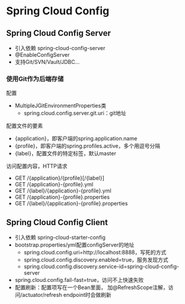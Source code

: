# Spring Cloud Config

## Spring Cloud Config Server
* 引入依赖 spring-cloud-config-server
* @EnableConfigServer
* 支持Git/SVN/Vault/JDBC...

### 使⽤Git作为后端存储
配置
* MultipleJGitEnvironmentProperties类
  * spring.cloud.config.server.git.uri：git地址

配置文件的要素
* {application}，即客户端的spring.application.name
* {profile}，即客户端的spring.profiles.active，多个用逗号分隔
* {label}，配置文件的特定标签，默认master

访问配置内容，HTTP请求
* GET /{application}/{profile}[/{label}]
* GET /{application}-{profile}.yml
* GET /{label}/{application}-{profile}.yml
* GET /{application}-{profile}.properties
* GET /{label}/{application}-{profile}.properties

## Spring Cloud Config Client
* 引入依赖 spring-cloud-starter-config
* bootstrap.properties/yml配置configServer的地址
  * spring.cloud.config.uri=http://localhost:8888，写死的方式
  * spring.cloud.config.discovery.enabled=true，服务发现方式
  * spring.cloud.config.discovery.service-id=spring-cloud-config-server
* spring.cloud.config.fail-fast=true，访问不上快速失败
* 配置刷新：配置项写在一个Bean里面， 加@RefreshScope注解，访问/actuator/refresh endpoint时会做刷新
  

